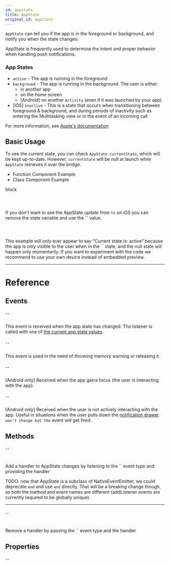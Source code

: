 ```yaml
---
id: appstate
title: AppState
original_id: appstate
---
```


`AppState` can tell you if the app is in the foreground or background, and notify you when the state changes.

AppState is frequently used to determine the intent and proper behavior when handling push notifications.

### App States

- `active` - The app is running in the foreground
- `background` - The app is running in the background. The user is either:
  - in another app
  - on the home screen
  - [Android] on another `Activity` (even if it was launched by your app)
- [iOS] `inactive` - This is a state that occurs when transitioning between foreground & background, and during periods of inactivity such as entering the Multitasking view or in the event of an incoming call

For more information, see [Apple's documentation](https://developer.apple.com/documentation/uikit/app_and_scenes/managing_your_app_s_life_cycle)

## Basic Usage

To see the current state, you can check `AppState.currentState`, which will be kept up-to-date. However, `currentState` will be null at launch while `AppState` retrieves it over the bridge.

<div className="toggler">
  <ul role="tablist" className="toggle-syntax">
    <li id="functional" className="button-functional" aria-selected="false" role="tab" tabIndex={0} aria-controls="functionaltab" onClick="displayTabs('syntax', 'functional')">
      Function Component Example
    </li>
    <li id="classical" className="button-classical" aria-selected="false" role="tab" tabIndex={0} aria-controls="classicaltab" onClick="displayTabs('syntax', 'classical')">
      Class Component Example
    </li>
  </ul>
</div>

block

```SnackPlayer name=AppState%20Function%20Component%20Example



```

If you don't want to see the AppState update from `to` on iOS you can remove the state variable and use the `` value.

```SnackPlayer name=AppState%20Class%20Component%20Example



```

This example will only ever appear to say "Current state is: active" because the app is only visible to the user when in the `` state, and the null state will happen only momentarily. If you want to experiment with the code we recommend to use your own device instead of embedded preview.

---

# Reference

## Events

### ``

This event is received when the app state has changed. The listener is called with one of [the current app state values](appstate#app-states).

### ``

This event is used in the need of throwing memory warning or releasing it.

### ``

[Android only] Received when the app gains focus (the user is interacting with the app).

### ``

[Android only] Received when the user is not actively interacting with the app. Useful in situations when the user pulls down the [notification drawer](https://developer.android.com/guide/topics/ui/notifiers/notifications#bar-and-drawer). `won't change but the` event will get fired.

## Methods

### ``

```jsx
```

Add a handler to AppState changes by listening to the `` event type and providing the handler

TODO: now that AppState is a subclass of NativeEventEmitter, we could deprecate `and` and use `and` directly. That will be a breaking change though, as both the method and event names are different (addListener events are currently required to be globally unique).

---

### ``

```jsx
```

Remove a handler by passing the `` event type and the handler

## Properties

### ``

```jsx
```
